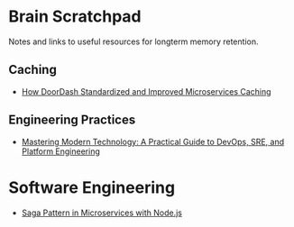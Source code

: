 # Brain Scratchpad

Notes and links to useful resources for longterm memory retention.

## Caching

* [How DoorDash Standardized and Improved Microservices Caching](https://doordash.engineering/2023/10/19/how-doordash-standardized-and-improved-microservices-caching/)

## Engineering Practices

* [Mastering Modern Technology: A Practical Guide to DevOps, SRE, and Platform Engineering](https://devonmyops.com/practical-guide-to-devops-sre-and-platform-engineering/)

# Software Engineering

* [Saga Pattern in Microservices with Node.js](https://blog.bitsrc.io/implementing-saga-pattern-in-a-microservices-with-node-js-aa2faddafac3)
